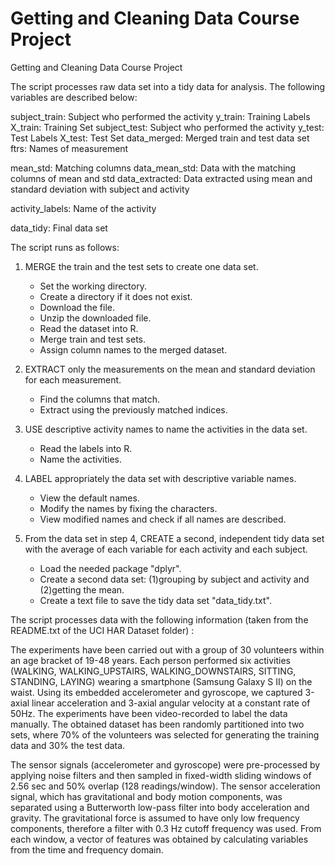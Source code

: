 # Getting and Cleaning Data Course Project
Getting and Cleaning Data Course Project



The script processes raw data set into a tidy data for analysis. The following variables
are described below:

subject_train: Subject who performed the activity
y_train: Training Labels
X_train: Training Set 
subject_test: Subject who performed the activity
y_test: Test Labels
X_test: Test Set
data_merged: Merged train and test data set
ftrs: Names of measurement

mean_std: Matching columns
data_mean_std: Data with the matching columns of mean and std
data_extracted: Data extracted using mean and standard deviation with subject and activity

activity_labels: Name of the activity

data_tidy: Final data set




The script runs as follows:

1. MERGE the train and the test sets to create one data set.
  
    - Set the working directory.
    - Create a directory if it does not exist.
    - Download the file.
    - Unzip the downloaded file.
    - Read the dataset into R. 
    - Merge train and test sets.
    - Assign column names to the merged dataset.

2. EXTRACT only the measurements on the mean and standard deviation for each measurement.

    - Find the columns that match.
    - Extract using the previously matched indices.

3. USE descriptive activity names to name the activities in the data set.

    - Read the labels into R.
    - Name the activities.    

4. LABEL appropriately the data set with descriptive variable names.

    - View the default names.
    - Modify the names by fixing the characters.   
    - View modified names and check if all names are described.
    
5. From the data set in step 4, CREATE a second, independent tidy data set with the average of each variable for each activity and each subject.

    - Load the needed package "dplyr".
    - Create a second data set: (1)grouping by subject and activity and (2)getting the mean.
    - Create a text file to save the tidy data set "data_tidy.txt". 
    
    
    
The script processes data with the following information (taken from the README.txt of the UCI HAR Dataset folder) :

The experiments have been carried out with a group of 30 volunteers within an age bracket of 19-48 years. Each person performed six activities (WALKING, WALKING_UPSTAIRS, WALKING_DOWNSTAIRS, SITTING, STANDING, LAYING) wearing a smartphone (Samsung Galaxy S II) on the waist. Using its embedded accelerometer and gyroscope, we captured 3-axial linear acceleration and 3-axial angular velocity at a constant rate of 50Hz. The experiments have been video-recorded to label the data manually. The obtained dataset has been randomly partitioned into two sets, where 70% of the volunteers was selected for generating the training data and 30% the test data. 

The sensor signals (accelerometer and gyroscope) were pre-processed by applying noise filters and then sampled in fixed-width sliding windows of 2.56 sec and 50% overlap (128 readings/window). The sensor acceleration signal, which has gravitational and body motion components, was separated using a Butterworth low-pass filter into body acceleration and gravity. The gravitational force is assumed to have only low frequency components, therefore a filter with 0.3 Hz cutoff frequency was used. From each window, a vector of features was obtained by calculating variables from the time and frequency domain.
  
